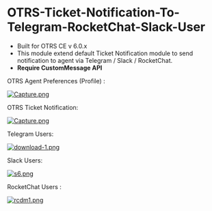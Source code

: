 # OTRS-Ticket-Notification-To-Telegram-RocketChat-Slack-User
- Built for OTRS CE v 6.0.x
- This module extend default Ticket Notification module to send notification to agent via Telegram / Slack / RocketChat.
- **Require CustomMessage API**  


OTRS Agent Preferences (Profile) : 

[![Capture.png](https://i.postimg.cc/VN5DRSrX/Capture.png)](https://postimg.cc/4Kk64x13)  

OTRS Ticket Notification: 

[![Capture.png](https://i.postimg.cc/SxTMDnq7/Capture.png)](https://postimg.cc/jDf2jdDL)

Telegram Users:  

[![download-1.png](https://i.postimg.cc/QNf20txj/download-1.png)](https://postimg.cc/14N7zyqd)  

Slack Users:  

[![s6.png](https://i.postimg.cc/QN4pBpkN/s6.png)](https://postimg.cc/dDC7pZxg)  

RocketChat Users :  

[![rcdm1.png](https://i.postimg.cc/W1ZTmgNN/rcdm1.png)](https://postimg.cc/HrTqdJ8R)  
